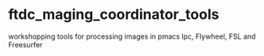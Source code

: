 # ftdc_maging_coordinator_tools
workshopping tools for processing images in pmacs lpc, Flywheel, FSL and Freesurfer

